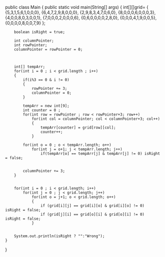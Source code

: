 
public class Main
{
    public static void main(String[] args)
    {
        int[][]grid= {
                {5,3,1,5,6,1,0,0,0},
                {6,4,7,2,9,8,0,0,0},
                {2,9,8,3,4,7,0,6,0},
                {8,0,0,0,6,0,0,0,3},
                {4,0,0,8,0,3,0,0,1},
                {7,0,0,0,2,0,0,0,6},
                {0,6,0,0,0,0,2,8,0},
                {0,0,0,4,1,9,0,0,5},
                {0,0,0,0,8,0,0,7,9}
                };

        boolean isRight = true;

        int columnPointer;
        int rowPointer;
        columnPointer = rowPointer = 0;



        int[] tempArr;
        for(int i = 0 ; i < grid.length ; i++)
        {
            if(i%3 == 0 & i != 0)
            {
                rowPointer += 3;
                columnPointer = 0;
            }

            tempArr = new int[9];
            int counter = 0 ;
            for(int row = rowPointer ; row < rowPointer+3; row++)
                for(int col = columnPointer; col < columnPointer+3; col++)
                {
                    tempArr[counter] = grid[row][col];
                    counter++;
                }

            for(int o = 0 ; o < tempArr.length; o++)
                for(int j = o+1; j < tempArr.length; j++)
                    if(tempArr[o] == tempArr[j] & tempArr[j] != 0) isRight = false;


            columnPointer += 3;
        }


        for(int i = 0 ; i < grid.length; i++)
            for(int j = 0 ; j < grid.length; j++)
                for(int o = j+1; o < grid.length; o++)
                {
                    if (grid[i][j] == grid[i][o] & grid[i][o] != 0) isRight = false;
                    if (grid[j][i] == grid[o][i] & grid[o][i] != 0) isRight = false;
                }


        System.out.println(isRight ? "":"Wrong");
    }

}
